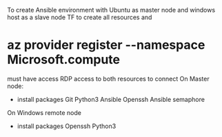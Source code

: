 To create Ansible environment with Ubuntu as master node and windows host as a slave node
TF to create all resources and 
# az provider register --namespace Microsoft.compute
must have access RDP access to both resources to connect
On Master node:
- install packages
Git
Python3
Ansible
Openssh
Ansible semaphore

On Windows remote node
- install packages
Openssh
Python3



